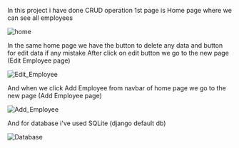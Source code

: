 In this project i have done CRUD operation 
1st page is Home page where we can see all employees 

![home](https://github.com/Md-Saif-Uddin/Django_Project/assets/124606366/65a2ac7b-1c90-4a8a-804c-bdd0dfcd093a)

In the same home page we have the button to delete any data and button for edit data if any mistake
After click on edit button we go to the new page (Edit Employee page) 

![Edit_Employee](https://github.com/Md-Saif-Uddin/Django_Project/assets/124606366/82f4154f-4839-4f84-8d1a-1ef47d18ae65)

And when we click Add Employee from navbar of home page we go to the new page (Add Employee page) 

![Add_Employee](https://github.com/Md-Saif-Uddin/Django_Project/assets/124606366/ce5e33fc-df34-4ab3-83ee-7834aa9b1416)

And for database i've used SQLite (django default db)

![Database](https://github.com/Md-Saif-Uddin/Django_Project/assets/124606366/94975722-6964-4583-88ca-2b84ca75f83b)
